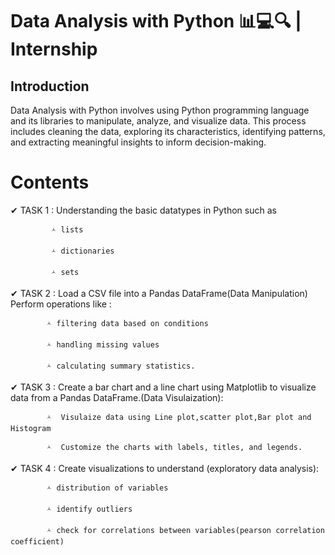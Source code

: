 # Data Analysis with Python 📊💻🔍 | Internship 
## Introduction
   Data Analysis with Python involves using Python programming language and its libraries to manipulate, analyze, and visualize data. This process includes cleaning the data, exploring its characteristics, identifying patterns, and extracting meaningful insights to inform decision-making.
# Contents 
✔ TASK 1 : Understanding the basic datatypes in Python such as

             🟀 lists
             
             🟀 dictionaries
             
             🟀 sets

✔ TASK 2 : Load a CSV file into a Pandas DataFrame(Data Manipulation) Perform operations like :

            🟀 filtering data based on conditions
            
            🟀 handling missing values
            
            🟀 calculating summary statistics.

✔ TASK 3 : Create a bar chart and a line chart using Matplotlib to visualize data from a Pandas DataFrame.(Data Visulaization):

            🟀  Visulaize data using Line plot,scatter plot,Bar plot and Histogram

            🟀  Customize the charts with labels, titles, and legends.

✔ TASK 4 : Create visualizations to understand (exploratory data analysis):
           
            🟀 distribution of variables
            
            🟀 identify outliers
            
            🟀 check for correlations between variables(pearson correlation coefficient)
            
